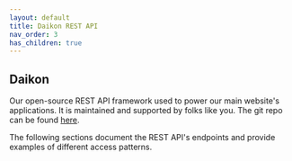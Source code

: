 ```yaml
---
layout: default
title: Daikon REST API
nav_order: 3
has_children: true
---
```


## Daikon ##

Our open-source REST API framework used to power our main website's applications. It is maintained and supported by folks like you. The git repo can be found <a href = "https://github.com/tm41m/daikon">here</a>.

The following sections document the REST API's endpoints and provide examples of different access patterns.